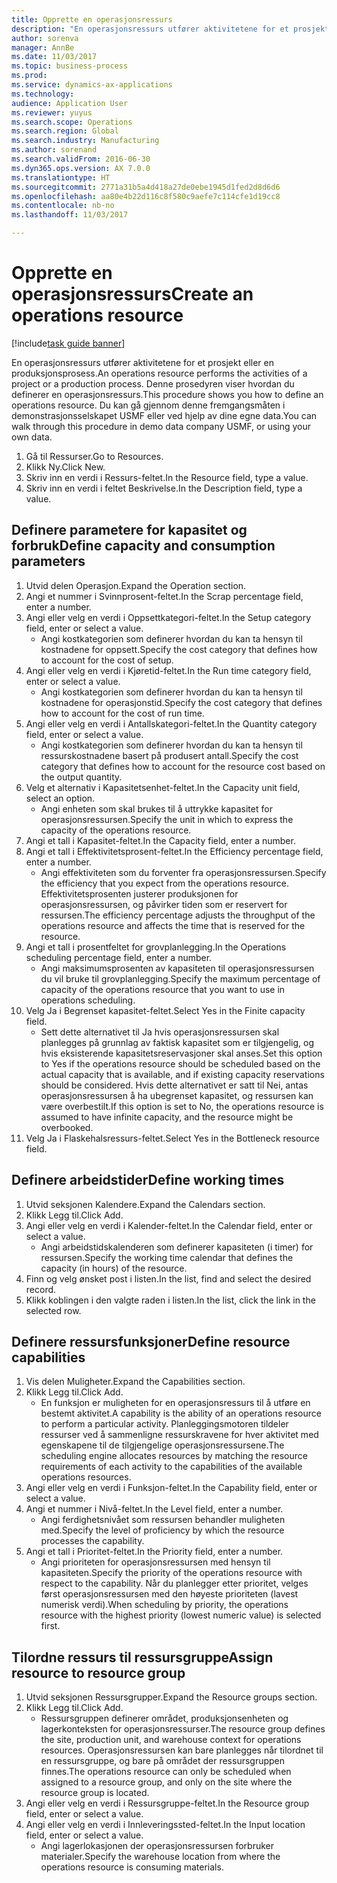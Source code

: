 ```yaml
--- 
title: Opprette en operasjonsressurs
description: "En operasjonsressurs utfører aktivitetene for et prosjekt eller en produksjonsprosess."
author: sorenva
manager: AnnBe
ms.date: 11/03/2017
ms.topic: business-process
ms.prod: 
ms.service: dynamics-ax-applications
ms.technology: 
audience: Application User
ms.reviewer: yuyus
ms.search.scope: Operations
ms.search.region: Global
ms.search.industry: Manufacturing
ms.author: sorenand
ms.search.validFrom: 2016-06-30
ms.dyn365.ops.version: AX 7.0.0
ms.translationtype: HT
ms.sourcegitcommit: 2771a31b5a4d418a27de0ebe1945d1fed2d8d6d6
ms.openlocfilehash: aa80e4b22d116c8f580c9aefe7c114cfe1d19cc8
ms.contentlocale: nb-no
ms.lasthandoff: 11/03/2017

---
```

# <a name="create-an-operations-resource"></a><span data-ttu-id="90a46-103">Opprette en operasjonsressurs</span><span class="sxs-lookup"><span data-stu-id="90a46-103">Create an operations resource</span></span>

[!include[task guide banner](../../includes/task-guide-banner.md)]

<span data-ttu-id="90a46-104">En operasjonsressurs utfører aktivitetene for et prosjekt eller en produksjonsprosess.</span><span class="sxs-lookup"><span data-stu-id="90a46-104">An operations resource performs the activities of a project or a production process.</span></span> <span data-ttu-id="90a46-105">Denne prosedyren viser hvordan du definerer en operasjonsressurs.</span><span class="sxs-lookup"><span data-stu-id="90a46-105">This procedure shows you how to define an operations resource.</span></span> <span data-ttu-id="90a46-106">Du kan gå gjennom denne fremgangsmåten i demonstrasjonsselskapet USMF eller ved hjelp av dine egne data.</span><span class="sxs-lookup"><span data-stu-id="90a46-106">You can walk through this procedure in demo data company USMF, or using your own data.</span></span>

1. <span data-ttu-id="90a46-107">Gå til Ressurser.</span><span class="sxs-lookup"><span data-stu-id="90a46-107">Go to Resources.</span></span>
2. <span data-ttu-id="90a46-108">Klikk Ny.</span><span class="sxs-lookup"><span data-stu-id="90a46-108">Click New.</span></span>
3. <span data-ttu-id="90a46-109">Skriv inn en verdi i Ressurs-feltet.</span><span class="sxs-lookup"><span data-stu-id="90a46-109">In the Resource field, type a value.</span></span>
4. <span data-ttu-id="90a46-110">Skriv inn en verdi i feltet Beskrivelse.</span><span class="sxs-lookup"><span data-stu-id="90a46-110">In the Description field, type a value.</span></span>

## <a name="define-capacity-and-consumption-parameters"></a><span data-ttu-id="90a46-111">Definere parametere for kapasitet og forbruk</span><span class="sxs-lookup"><span data-stu-id="90a46-111">Define capacity and consumption parameters</span></span>
1. <span data-ttu-id="90a46-112">Utvid delen Operasjon.</span><span class="sxs-lookup"><span data-stu-id="90a46-112">Expand the Operation section.</span></span>
2. <span data-ttu-id="90a46-113">Angi et nummer i Svinnprosent-feltet.</span><span class="sxs-lookup"><span data-stu-id="90a46-113">In the Scrap percentage field, enter a number.</span></span>
3. <span data-ttu-id="90a46-114">Angi eller velg en verdi i Oppsettkategori-feltet.</span><span class="sxs-lookup"><span data-stu-id="90a46-114">In the Setup category field, enter or select a value.</span></span>
    * <span data-ttu-id="90a46-115">Angi kostkategorien som definerer hvordan du kan ta hensyn til kostnadene for oppsett.</span><span class="sxs-lookup"><span data-stu-id="90a46-115">Specify the cost category that defines how to account for the cost of setup.</span></span>  
4. <span data-ttu-id="90a46-116">Angi eller velg en verdi i Kjøretid-feltet.</span><span class="sxs-lookup"><span data-stu-id="90a46-116">In the Run time category field, enter or select a value.</span></span>
    * <span data-ttu-id="90a46-117">Angi kostkategorien som definerer hvordan du kan ta hensyn til kostnadene for operasjonstid.</span><span class="sxs-lookup"><span data-stu-id="90a46-117">Specify the cost category that defines how to account for the cost of run time.</span></span>  
5. <span data-ttu-id="90a46-118">Angi eller velg en verdi i Antallskategori-feltet.</span><span class="sxs-lookup"><span data-stu-id="90a46-118">In the Quantity category field, enter or select a value.</span></span>
    * <span data-ttu-id="90a46-119">Angi kostkategorien som definerer hvordan du kan ta hensyn til ressurskostnadene basert på produsert antall.</span><span class="sxs-lookup"><span data-stu-id="90a46-119">Specify the cost category that defines how to account for the resource cost based on the output quantity.</span></span>  
6. <span data-ttu-id="90a46-120">Velg et alternativ i Kapasitetsenhet-feltet.</span><span class="sxs-lookup"><span data-stu-id="90a46-120">In the Capacity unit field, select an option.</span></span>
    * <span data-ttu-id="90a46-121">Angi enheten som skal brukes til å uttrykke kapasitet for operasjonsressursen.</span><span class="sxs-lookup"><span data-stu-id="90a46-121">Specify the unit in which to express the capacity of the operations resource.</span></span>  
7. <span data-ttu-id="90a46-122">Angi et tall i Kapasitet-feltet.</span><span class="sxs-lookup"><span data-stu-id="90a46-122">In the Capacity field, enter a number.</span></span>
8. <span data-ttu-id="90a46-123">Angi et tall i Effektivitetsprosent-feltet.</span><span class="sxs-lookup"><span data-stu-id="90a46-123">In the Efficiency percentage field, enter a number.</span></span>
    * <span data-ttu-id="90a46-124">Angi effektiviteten som du forventer fra operasjonsressursen.</span><span class="sxs-lookup"><span data-stu-id="90a46-124">Specify the efficiency that you expect from the operations resource.</span></span> <span data-ttu-id="90a46-125">Effektivitetsprosenten justerer produksjonen for operasjonsressursen, og påvirker tiden som er reservert for ressursen.</span><span class="sxs-lookup"><span data-stu-id="90a46-125">The efficiency percentage adjusts the throughput of the operations resource and affects the time that is reserved for the resource.</span></span>  
9. <span data-ttu-id="90a46-126">Angi et tall i prosentfeltet for grovplanlegging.</span><span class="sxs-lookup"><span data-stu-id="90a46-126">In the Operations scheduling percentage field, enter a number.</span></span>
    * <span data-ttu-id="90a46-127">Angi maksimumsprosenten av kapasiteten til operasjonsressursen du vil bruke til grovplanlegging.</span><span class="sxs-lookup"><span data-stu-id="90a46-127">Specify the maximum percentage of capacity of the operations resource that you want to use in operations scheduling.</span></span>  
10. <span data-ttu-id="90a46-128">Velg Ja i Begrenset kapasitet-feltet.</span><span class="sxs-lookup"><span data-stu-id="90a46-128">Select Yes in the Finite capacity field.</span></span>
    * <span data-ttu-id="90a46-129">Sett dette alternativet til Ja hvis operasjonsressursen skal planlegges på grunnlag av faktisk kapasitet som er tilgjengelig, og hvis eksisterende kapasitetsreservasjoner skal anses.</span><span class="sxs-lookup"><span data-stu-id="90a46-129">Set this option to Yes if the operations resource should be scheduled based on the actual capacity that is available, and if existing capacity reservations should be considered.</span></span> <span data-ttu-id="90a46-130">Hvis dette alternativet er satt til Nei, antas operasjonsressursen å ha ubegrenset kapasitet, og ressursen kan være overbestilt.</span><span class="sxs-lookup"><span data-stu-id="90a46-130">If this option is set to No, the operations resource is assumed to have infinite capacity, and the resource might be overbooked.</span></span>  
11. <span data-ttu-id="90a46-131">Velg Ja i Flaskehalsressurs-feltet.</span><span class="sxs-lookup"><span data-stu-id="90a46-131">Select Yes in the Bottleneck resource field.</span></span>

## <a name="define-working-times"></a><span data-ttu-id="90a46-132">Definere arbeidstider</span><span class="sxs-lookup"><span data-stu-id="90a46-132">Define working times</span></span>
1. <span data-ttu-id="90a46-133">Utvid seksjonen Kalendere.</span><span class="sxs-lookup"><span data-stu-id="90a46-133">Expand the Calendars section.</span></span>
2. <span data-ttu-id="90a46-134">Klikk Legg til.</span><span class="sxs-lookup"><span data-stu-id="90a46-134">Click Add.</span></span>
3. <span data-ttu-id="90a46-135">Angi eller velg en verdi i Kalender-feltet.</span><span class="sxs-lookup"><span data-stu-id="90a46-135">In the Calendar field, enter or select a value.</span></span>
    * <span data-ttu-id="90a46-136">Angi arbeidstidskalenderen som definerer kapasiteten (i timer) for ressursen.</span><span class="sxs-lookup"><span data-stu-id="90a46-136">Specify the working time calendar that defines the capacity (in hours) of the resource.</span></span>  
4. <span data-ttu-id="90a46-137">Finn og velg ønsket post i listen.</span><span class="sxs-lookup"><span data-stu-id="90a46-137">In the list, find and select the desired record.</span></span>
5. <span data-ttu-id="90a46-138">Klikk koblingen i den valgte raden i listen.</span><span class="sxs-lookup"><span data-stu-id="90a46-138">In the list, click the link in the selected row.</span></span>

## <a name="define-resource-capabilities"></a><span data-ttu-id="90a46-139">Definere ressursfunksjoner</span><span class="sxs-lookup"><span data-stu-id="90a46-139">Define resource capabilities</span></span>
1. <span data-ttu-id="90a46-140">Vis delen Muligheter.</span><span class="sxs-lookup"><span data-stu-id="90a46-140">Expand the Capabilities section.</span></span>
2. <span data-ttu-id="90a46-141">Klikk Legg til.</span><span class="sxs-lookup"><span data-stu-id="90a46-141">Click Add.</span></span>
    * <span data-ttu-id="90a46-142">En funksjon er muligheten for en operasjonsressurs til å utføre en bestemt aktivitet.</span><span class="sxs-lookup"><span data-stu-id="90a46-142">A capability is the ability of an operations resource to perform a particular activity.</span></span> <span data-ttu-id="90a46-143">Planleggingsmotoren tildeler ressurser ved å sammenligne ressurskravene for hver aktivitet med egenskapene til de tilgjengelige operasjonsressursene.</span><span class="sxs-lookup"><span data-stu-id="90a46-143">The scheduling engine allocates resources by matching the resource requirements of each activity to the capabilities of the available operations resources.</span></span>  
3. <span data-ttu-id="90a46-144">Angi eller velg en verdi i Funksjon-feltet.</span><span class="sxs-lookup"><span data-stu-id="90a46-144">In the Capability field, enter or select a value.</span></span>
4. <span data-ttu-id="90a46-145">Angi et nummer i Nivå-feltet.</span><span class="sxs-lookup"><span data-stu-id="90a46-145">In the Level field, enter a number.</span></span>
    * <span data-ttu-id="90a46-146">Angi ferdighetsnivået som ressursen behandler muligheten med.</span><span class="sxs-lookup"><span data-stu-id="90a46-146">Specify the level of proficiency by which the resource processes the capability.</span></span>  
5. <span data-ttu-id="90a46-147">Angi et tall i Prioritet-feltet.</span><span class="sxs-lookup"><span data-stu-id="90a46-147">In the Priority field, enter a number.</span></span>
    * <span data-ttu-id="90a46-148">Angi prioriteten for operasjonsressursen med hensyn til kapasiteten.</span><span class="sxs-lookup"><span data-stu-id="90a46-148">Specify the priority of the operations resource with respect to the capability.</span></span> <span data-ttu-id="90a46-149">Når du planlegger etter prioritet, velges først operasjonsressursen med den høyeste prioriteten (lavest numerisk verdi).</span><span class="sxs-lookup"><span data-stu-id="90a46-149">When scheduling by priority, the operations resource with the highest priority (lowest numeric value) is selected first.</span></span>  

## <a name="assign-resource-to-resource-group"></a><span data-ttu-id="90a46-150">Tilordne ressurs til ressursgruppe</span><span class="sxs-lookup"><span data-stu-id="90a46-150">Assign resource to resource group</span></span>
1. <span data-ttu-id="90a46-151">Utvid seksjonen Ressursgrupper.</span><span class="sxs-lookup"><span data-stu-id="90a46-151">Expand the Resource groups section.</span></span>
2. <span data-ttu-id="90a46-152">Klikk Legg til.</span><span class="sxs-lookup"><span data-stu-id="90a46-152">Click Add.</span></span>
    * <span data-ttu-id="90a46-153">Ressursgruppen definerer området, produksjonsenheten og lagerkonteksten for operasjonsressurser.</span><span class="sxs-lookup"><span data-stu-id="90a46-153">The resource group defines the site, production unit, and warehouse context for operations resources.</span></span> <span data-ttu-id="90a46-154">Operasjonsressursen kan bare planlegges når tilordnet til en ressursgruppe, og bare på området der ressursgruppen finnes.</span><span class="sxs-lookup"><span data-stu-id="90a46-154">The operations resource can only be scheduled when assigned to a resource group, and only on the site where the resource group is located.</span></span>  
3. <span data-ttu-id="90a46-155">Angi eller velg en verdi i Ressursgruppe-feltet.</span><span class="sxs-lookup"><span data-stu-id="90a46-155">In the Resource group field, enter or select a value.</span></span>
4. <span data-ttu-id="90a46-156">Angi eller velg en verdi i Innleveringssted-feltet.</span><span class="sxs-lookup"><span data-stu-id="90a46-156">In the Input location field, enter or select a value.</span></span>
    * <span data-ttu-id="90a46-157">Angi lagerlokasjonen der operasjonsressursen forbruker materialer.</span><span class="sxs-lookup"><span data-stu-id="90a46-157">Specify the warehouse location from where the operations resource is consuming materials.</span></span>  


